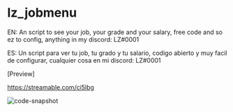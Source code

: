 # lz_jobmenu

EN: An script to see your job, your grade and your salary, free code and so ez to config, anything in my discord: LZ#0001

ES: Un script para ver tu job, tu grado y tu salario, codigo abierto y muy facil de configurar, cualquier cosa en mi discord: LZ#0001

[Preview]

https://streamable.com/ci5lbg

![code-snapshot](https://user-images.githubusercontent.com/94126308/164778419-d5254169-ef71-40b5-bb1d-2d65dc057fcd.png)
